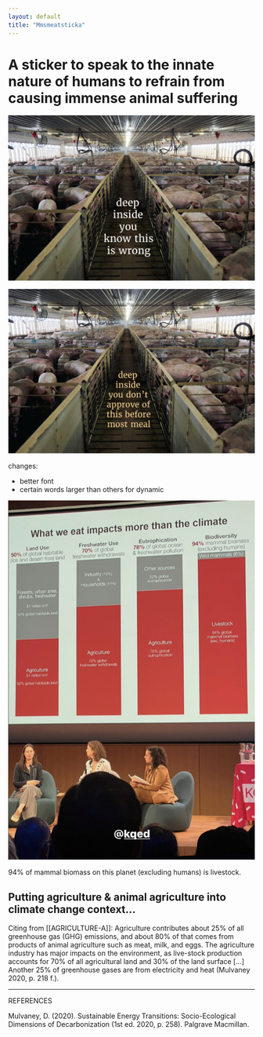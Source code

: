 ```yaml
---
layout: default
title: "Mmsmeatsticka"
---
```


# A sticker to speak to the innate nature of humans to refrain from causing immense animal suffering 

![](media/MMSMeatStickA-01.png)


![](media/MMSMeatStickA-02.png)

changes:
- better font
- certain words larger than others for dynamic


![](media/cleanshot_2023-12-03-at-19-52-44@2x.png)

94% of mammal biomass on this planet (excluding humans) is livestock. 

## Putting agriculture & animal agriculture into climate change context...
Citing from [[AGRICULTURE-A]]: Agriculture contributes about 25% of  all greenhouse gas (GHG) emissions, and about 80% of  that comes from products of  animal agriculture such as meat, milk, and eggs. The agriculture industry has major impacts on the environment, as live-stock production accounts for 70% of  all agricultural land and 30% of  the land surface [...] Another 25% of  greenhouse gases are from electricity and heat (Mulvaney 2020, p. 218 f.).


__________
REFERENCES

Mulvaney, D. (2020). Sustainable Energy Transitions: Socio-Ecological Dimensions of Decarbonization (1st ed. 2020, p. 258). Palgrave Macmillan.

